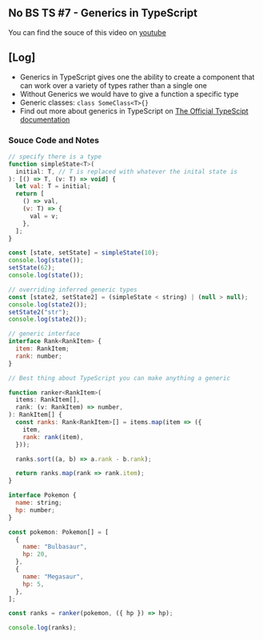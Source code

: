 ## No BS TS #7 - Generics in TypeScript

You can find the souce of this video on [youtube](https://youtu.be/Q4QDyr0jLfo)

## [Log]

- Generics in TypeScript gives one the ability to create a component that can work over a variety of types rather than a single one
- Without Generics we would have to give a function a specific type
- Generic classes: `class SomeClass<T>{}`
- Find out more about generics in TypeScript on [The Official TypeScipt documentation](https://www.typescriptlang.org/docs/handbook/2/generics.html)

### Souce Code and Notes

```javascript
// specify there is a type
function simpleState<T>(
  initial: T, // T is replaced with whatever the inital state is
): [() => T, (v: T) => void] {
  let val: T = initial;
  return [
    () => val,
    (v: T) => {
      val = v;
    },
  ];
}

const [state, setState] = simpleState(10);
console.log(state());
setState(62);
console.log(state());

// overriding inferred generic types
const [state2, setState2] = (simpleState < string) | (null > null);
console.log(state2());
setState2("str");
console.log(state2());

// generic interface
interface Rank<RankItem> {
  item: RankItem;
  rank: number;
}

// Best thing about TypeScript you can make anything a generic

function ranker<RankItem>(
  items: RankItem[],
  rank: (v: RankItem) => number,
): RankItem[] {
  const ranks: Rank<RankItem>[] = items.map(item => ({
    item,
    rank: rank(item),
  }));

  ranks.sort((a, b) => a.rank - b.rank);

  return ranks.map(rank => rank.item);
}

interface Pokemon {
  name: string;
  hp: number;
}

const pokemon: Pokemon[] = [
  {
    name: "Bulbasaur",
    hp: 20,
  },
  {
    name: "Megasaur",
    hp: 5,
  },
];

const ranks = ranker(pokemon, ({ hp }) => hp);

console.log(ranks);
```

